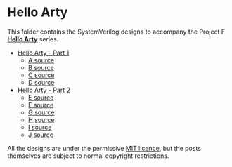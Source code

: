 # Hello Arty

This folder contains the SystemVerilog designs to accompany the Project F **[Hello Arty](https://projectf.io/posts/hello-arty-1/)** series.

* [Hello Arty - Part 1](https://projectf.io/posts/hello-arty-1/)
  * [A source](A/)
  * [B source](B/)
  * [C source](C/)
  * [D source](D/)
* [Hello Arty - Part 2](https://projectf.io/posts/hello-arty-2/)
  * [E source](E/)
  * [F source](F/)
  * [G source](G/)
  * [H source](H/)
  * [I source](I/)
  * [J source](J/)

All the designs are under the permissive [MIT licence](../LICENCE), but the posts themselves are subject to normal copyright restrictions.
